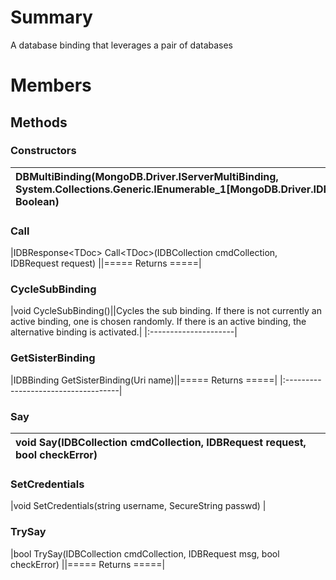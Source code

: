# Summary #
A database binding that leverages a pair of databases

# Members #
## Methods ##
### Constructors ###
|DBMultiBinding(MongoDB.Driver.IServerMultiBinding, System.Collections.Generic.IEnumerable\_1[MongoDB.Driver.IDBBinding], Boolean)|
|:--------------------------------------------------------------------------------------------------------------------------------|
### Call ###
|IDBResponse&lt;TDoc&gt; Call&lt;TDoc&gt;(IDBCollection cmdCollection, IDBRequest request)                                        ||===== Returns =====|


### CycleSubBinding ###
|void CycleSubBinding()||Cycles the sub binding. If there is not currently an active binding, one is chosen randomly. If there is an active binding, the alternative binding is activated.|
|:---------------------|

### GetSisterBinding ###
|IDBBinding GetSisterBinding(Uri name)||===== Returns =====|
|:------------------------------------|


### Say ###
|void Say(IDBCollection cmdCollection, IDBRequest request, bool checkError)|
|:-------------------------------------------------------------------------|
### SetCredentials ###
|void SetCredentials(string username, SecureString passwd)                 |
### TrySay ###
|bool TrySay(IDBCollection cmdCollection, IDBRequest msg, bool checkError) ||===== Returns =====|

